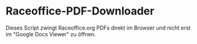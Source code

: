 Raceoffice-PDF-Downloader
=========================

Dieses Script zwingt Raceoffice.org PDFs direkt im Browser und nicht erst im "Google Docs Viewer" zu öffnen.
